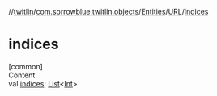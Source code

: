 //[twitlin](../../../index.md)/[com.sorrowblue.twitlin.objects](../../index.md)/[Entities](../index.md)/[URL](index.md)/[indices](indices.md)



# indices  
[common]  
Content  
val [indices](indices.md): [List](https://kotlinlang.org/api/latest/jvm/stdlib/kotlin.collections/-list/index.html)<[Int](https://kotlinlang.org/api/latest/jvm/stdlib/kotlin/-int/index.html)>  



